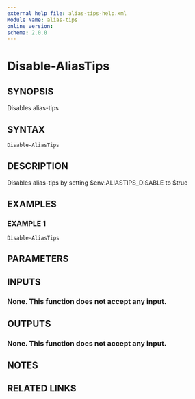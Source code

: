 ```yaml
---
external help file: alias-tips-help.xml
Module Name: alias-tips
online version:
schema: 2.0.0
---
```


# Disable-AliasTips

## SYNOPSIS
Disables alias-tips

## SYNTAX

```
Disable-AliasTips
```

## DESCRIPTION
Disables alias-tips by setting $env:ALIASTIPS_DISABLE to $true

## EXAMPLES

### EXAMPLE 1
```
Disable-AliasTips
```

## PARAMETERS

## INPUTS

### None. This function does not accept any input.
## OUTPUTS

### None. This function does not accept any input.
## NOTES

## RELATED LINKS

